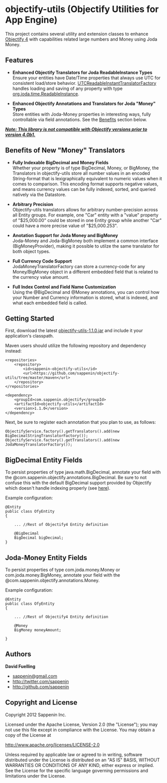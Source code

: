 objectify-utils (Objectify Utilities for App Engine)
===========================

This project contains several utility and extension classes to enhance <a href="http://code.google.com/p/objectify-appengine">Objectify 4</a> with capabilities related large numbers and Money using Joda Money.

Features
------

+ <b>Enhanced Objectify Translators for Joda ReadableInstance Types</b><br/>
Ensure your entities have Date/Time properties that always use UTC for consistent load/store behavior.  <a href="https://github.com/sappenin/objectify-utils/blob/master/src/main/java/com/sappenin/objectify/translate/UTCReadableInstantTranslatorFactory.java">UTCReadableInstantTranslatorFactory</a> 
handles loading and saving of any property with type <a href="http://joda-time.sourceforge.net/apidocs/org/joda/time/ReadableInstant.html">org.joda.time.ReadableInstance</a>.

+ <b>Enhanced Objectify Annotations and Translators for Joda "Money" Types</b><br/>
Store entities with Joda-Money properties in interesting ways, fully controllable via field annotations.  See the <a href="https://github.com/sappenin/objectify-utils#benefits-of-new-money-translators">Benefits</a> section below.

<b><i><u>Note: This library is not compatible with Objectify versions prior to version 4.0b1.</u></i></b>

Benefits of New "Money" Translators
------

+ <b>Fully Indexable BigDecimal and Money Fields</b><br/>
Whether your property is of type BigDecimal, Money, or BigMoney, the Translators in objectify-utils store all number values in an encoded String-format that is lexigraphically equivalent to numeric values when it comes to comparison.  This encoding format supports negative values, and means currency values can be fully indexed, sorted, and queried natively via the Datastore.   

+ <b>Arbitrary Precision</b><br/>
Objectify-utils translators allows for arbitrary number-precision across all Entity groups.  For example, one "Car" entity with a "value" property of "$25,000.00" could be stored in one Entity group while another "Car" could have a more precise value of "$25,000.253".

+ <b>Anotation Support for Joda Money and BigMoney</b><br/>
Joda-Money and Joda-BigMoney both implement a common interface (BigMoneyProvider), making it possible to utilze the same translator for both object types.  

+ <b>Full Currency Code Support</b><br/>
JodaMoneyTranslatorFactory can store a currency-code for any Money/BigMoney object in a different embedded field that is related to the currency value amount.  

+ <b>Full Index Control and Field Name Customization</b><br/>
Using the @BigDecimal and @Money annotations, you can control how your Number and Currency information is stored, what is indexed, and what each embedded field is called.


Getting Started
----------

First, download the latest <a href="https://github.com/sappenin/objectify-utils/archive/1.1.0.zip">objectify-utils-1.1.0.jar</a> and include it your application's classpath.

Maven users should utilize the following repository and dependency instead:

	<repositories>
		<repository>
			<id>sappenin-objectify-utils</id>
			<url>https://github.com/sappenin/objectify-utils/tree/master/maven</url>
		</repository>
	</repositories>

    <dependency>
    	<groupId>com.sappenin.objectify</groupId>
		<artifactId>objectify-utils</artifactId>
		<version>1.1.0</version>
    </dependency>

Next, be sure to register each annotation that you plan to use, as follows:

	ObjectifyService.factory().getTranslators().add(new BigDecimalStringTranslatorFactory());
	ObjectifyService.factory().getTranslators().add(new JodaMoneyTranslatorFactory());


BigDecimal Entity Fields
-------
To persist properties of type java.math.BigDecimal, annotate your field with the @com.sappenin.objectify.annotations.BigDecimal.  Be sure to not confuse this with the default BigDecimal support provided by Objectify which doesn't handle indexing properly (see <a href="http://code.google.com/p/objectify-appengine/source/browse/trunk/src/com/googlecode/objectify/impl/translate/opt/BigDecimalLongTranslatorFactory.java">here</a>).    

Example configuration:

    @Entity
    public class OfyEntity
	{
   		
   		... //Rest of Objectify4 Entity definition
   	
   		@BigDecimal
    	BigDecimal bigDecimal;
	}

Joda-Money  Entity Fields
-------
To persist properties of type com.joda.money.Money or com.joda.money.BigMoney, annotate your field with the @com.sappenin.objectify.annotations.Money. 

Example configuration:

	@Entity
    public class OfyEntity
	{
   		
   		... //Rest of Objectify4 Entity definition
   	
    	@Money
    	BigMoney moneyAmount;

	}

    
Authors
-------

**David Fuelling**

+ sappenin@gmail.com
+ http://twitter.com/sappenin
+ http://github.com/sappenin


Copyright and License
---------------------

Copyright 2012 Sappenin Inc.

Licensed under the Apache License, Version 2.0 (the "License");
you may not use this file except in compliance with the License.
You may obtain a copy of the License at

   http://www.apache.org/licenses/LICENSE-2.0

Unless required by applicable law or agreed to in writing, software
distributed under the License is distributed on an "AS IS" BASIS,
WITHOUT WARRANTIES OR CONDITIONS OF ANY KIND, either express or implied.
See the License for the specific language governing permissions and
limitations under the License.